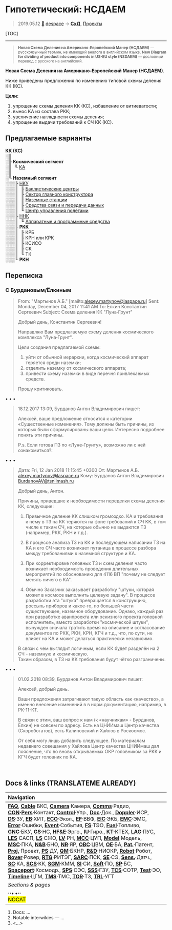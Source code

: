 # Гипотетический: НСДАЕМ
> 2019.05.12 [🚀](../index/index.md) [despace](index.md) → **[СхД](draft_model.md)**, [Проекты](project.md)

[TOC]

---

> <small>**Новая Схема Деления на Американо‑Европейский Манер (НСДАЕМ)** — русскоязычный термин, не имеющий аналога в английском языке. **New Diagram for dividing of product into components in US-EU style (NSDAEM)** — дословный перевод с русского на английский.</small>

**Новая Схема Деления на Американо‑Европейский Манер (НСДАЕМ)**.

Ниже приведены предложения по изменению типовой схемы деления КК (КС).

**Цели:**

   1. упрощение схемы деления КК (КС), избавление от витиеватости;
   1. вынос КА из состава РКК;
   1. увеличение наглядности схемы деления;
   1. упрощение выдачи требований к СЧ КК (КС).


## Предлагаемые варианты

**КК (КС)**  
░║  
░╟ **Космический сегмент**  
░║ ╙ [КА](sc.md)  
░║  
░╙ **Наземный сегмент**  
░░░╟ [НКУ](scs.md)  
░░░║ ╟ [Баллистические центры](.md)  
░░░║ ╟ [Сектор главного конструктора](cd_segm.md)  
░░░║ ╟ [Наземные станции](scs.md)  
░░░║ ╟ [Средства связи и передачи данных](mcntd.md)  
░░░║ ╙ [Центр управления полётами](mcc.md)  
░░░╟ [ННК](scs.md)  
░░░║ ╙ [Аппаратные и программные средства](hns.md)  
░░░╟ **РКК**  
░░░║ ╟ КРБ  
░░░║ ╟ КРН или КРК  
░░░║ ╟ КСИСО  
░░░║ ╟ СК  
░░░║ ╙ ТК  
░░░╙ **РКН**



## Переписка


### С Бурдановым/Ёлкиным

> From: "Мартынов А.Б." [mailto:alexey.martynov@laspace.ru]
> Sent: Monday, December 04, 2017 11:41 AM
> To: Ёлкин Константин Сергеевич
> Subject: Схема деления КК "Луна‑Грунт"
> 
> Добрый день, Константин Сергеевич!
> 
> Направляю Вам предлагаемую схему деления космического комплекса "Луна‑Грунт".
> 
> Цели создания предлагаемой схемы:  
> 1) уйти от обычной иерархии, когда космический аппарат теряется среди наземки;  
> 2) отделить наземку от космического аппарата;  
> 3) привести схему наземки в виде перечня привлекаемых средств.
> 
> Прошу критиковать.

• • •

> 18.12.2017 13:09, Бурданов Антон Владимирович пишет:
> 
> Алексей, ваше предложение относится к категории «Существенные изменения». Тому должны быть причины, из которых были сформулированы ваши цели. Интересно подробнее понять эти причины.
> 
> P.s. Если готова ПЗ по «Луне‑Грунту», возможно ли с ней ознакомиться?:

• • •

> Дата: Fri, 12 Jan 2018 11:15:45 +0300
> От: Мартынов А.Б. <alexey.martynov@laspace.ru>
> Кому: Бурданов Антон Владимирович <BurdanovAV@tsniimash.ru>
> 
> Добрый день, Антон.
> 
> Причины, приведшие к необходимости переделки схемы деления КК, следующие:
> 
> 1) Привычное деление КК слишком громоздко. КА и требования к нему в ТЗ на КК теряются на фоне требований к СЧ КК, в том числе к таким СЧ, на которые обычно не выдаются ТЗ (например, РКК, РКН и т.д.).
> 
> 2) В процессе анализа ТЗ на КК и последующем написании ТЗ на КА и его СЧ часто возникает путаница в процессе разбора между требованиями к наземной структуре и КА.
> 
> 3) При корректировке головных ТЗ и схем деления часто возникает необходимость проведения длительных мероприятий по обоснованию для 4116 ВП "почему не следует менять ничего в КА".
> 
> 4) Обычно Заказчик заказывает разработку "штуки, которая может в космосе выполнить целевую задачу". В процессе разработки эта "штука" превращается в конструкцию, россыпь приборов и какое‑то, по большей части существующее, наземное оборудование. Однако, каждый раз при разработке аванпроекта или эскизного проекта головной исполнитель, вместо разработки "космической штуки", вынужден сначала тратить время на описание и согласование документов по РКК, РКН, КРН, КГЧ и т.д., что, по сути, не влияет на КА и может делаться практически независимо.
> 
> В связи с чем выглядит логичным, если КК будет разделён на 2 СЧ - наземную и космическую.  
> Таким образом, в ТЗ на КК требования будут чётко разграничены.

• • •

> 01.02.2018 08:39, Бурданов Антон Владимирович пишет:
> 
> Алексей, добрый день.
> 
> Ваши предложения затрагивают такую область как «качество», а именно внесение изменений в в норм.документацию, например, в РК-11-КТ.
> 
> В связи с этим, ваш вопрос к нам (к «научникам» - Бурданов, Ёлкин) не совсем по адресу. Есть на ЦНИИмаш Центр качества (Скоробогатов), есть Калиновский и Хайлов в Роскосмос.
> 
> От себя могу лишь добавить следующее. По материалам недавнего совещания у Хайлова Центр качества ЦНИИмаш дал пояснение, что во вновь открываемых ОКР головником за РКК и КГЧ будет головник по КА.



<p style="page-break-after:always"> </p>

## Docs & links (TRANSLATEME ALREADY)
|Navigation|
|:--|
|**[FAQ](faq.md)**, **[Cable](cable.md)**·БКС, **[Camera](cam.md)**·Камера, **[Comms](comms.md)**·Радио, **[CON](contact.md)·[Pers](person.md)**·Контакт, **[Control](control.md)**·Упр., **[Doc](doc.md)**·Док., **[Doppler](doppler.md)**·ИСР, **[DS](ds.md)**·ЗУ, **[EB](eb.md)**·ХИТ, **[ECO](ecology.md)**·Экол., **[EF](ef.md)**·ВВФ, **[ElC](elc.md)**·ЭКБ, **[EMC](emc.md)**·ЭМС, **[Error](error.md)**·Ошибки, **[Event](event.md)**·События, **[FS](fs.md)**·ТЭО, **[Fuel](fuel.md)**·Топливо, **[GNC](gnc.md)**·БКУ, **[GS](scs.md)**·НС, **[HF&E](hfe.md)**·Эрго., **[IU](iu.md)**·Гиро., **[KT](kt.md)**·КТЕХ, **[LAG](lag.md)**·ПУC, **[LES](les.md)**·САСП, **[LS](ls.md)**·СЖО, **[LV](lv.md)**·РН, **[MCC](mcc.md)**·ЦУП, **[Model](model.md)**·Модель, **[MSC](sc.md)**·ПКА, **[N&B](nnb.md)**·БНО, **[NR](nr.md)**·ЯР, **[OBC](obc.md)**·ЦВМ, **[OE](oe.md)**·БА, **[Pat.](патент.md)**·Патент, **[Proj.](project.md)**·Проект, **[PS](ps.md)**·ДУ, **[QM](qm.md)**·БКНР, **[R&D](rnd.md)**·НИОКР, **[Robot](robotics.md)**·Робот, **[Rover](rover.md)**·Ровер, **[RTG](rtg.md)**·РИТЭГ, **[SARC](sarc.md)**·ПСК, **[SE](se.md)**·СЭ, **[Sens.](sensor.md)**·Датч., **[SC](sc.md)**·КА, **[SCS](scs.md)**·КК, **[SGM](sgm.md)**·КММ, **[SI](si.md)**·СИ, **[Soft](soft.md)**·ПО, **[SP](sp.md)**·БС, **[Spaceport](spaceport.md)**·Космодр., **[SPS](sps.md)**·СЭС, **[SSS](sss.md)**·ГЗУ, **[TCS](tcs.md)**·СОТР, **[Test](test.md)**·ЭО, **[Timeline](timeline.md)**·ЦГМ, **[TMS](tms.md)**·ТМС, **[TOR](tor.md)**·ТЗ, **[TRL](trl.md)**·УГТ|
|*Sections & pages*|
|**··• [](.md) •··**<br> <mark>NOCAT</mark>|

   1. Docs: …
   1. Notable interwikies — …
   1. <…>
